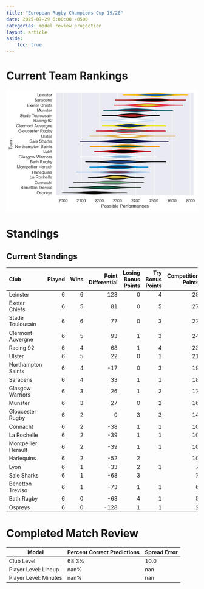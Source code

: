 ```yaml
---  
title: "European Rugby Champions Cup 19/20"  
date: 2025-07-29 6:00:00 -0500  
categories: model review projection  
layout: article  
aside:  
    toc: true  
---
```

# Current Team Rankings


![Club Rankings](plots/rankings_European_Rugby_Champions_Cup_1920.png)
# Standings

## Current Standings


| Club                |   Played |   Wins |   Point Differential |   Losing Bonus Points |   Try Bonus Points |   Competition Points |
|:--------------------|---------:|-------:|---------------------:|----------------------:|-------------------:|---------------------:|
| Leinster            |        6 |      6 |                  123 |                     0 |                  4 |                   28 |
| Exeter Chiefs       |        6 |      5 |                   81 |                     0 |                  5 |                   27 |
| Stade Toulousain    |        6 |      6 |                   77 |                     0 |                  3 |                   27 |
| Clermont Auvergne   |        6 |      5 |                   93 |                     1 |                  3 |                   24 |
| Racing 92           |        6 |      4 |                   68 |                     1 |                  4 |                   23 |
| Ulster              |        6 |      5 |                   22 |                     0 |                  1 |                   21 |
| Northampton Saints  |        6 |      4 |                  -17 |                     0 |                  3 |                   19 |
| Saracens            |        6 |      4 |                   33 |                     1 |                  1 |                   18 |
| Glasgow Warriors    |        6 |      3 |                   26 |                     1 |                  2 |                   17 |
| Munster             |        6 |      3 |                   27 |                     0 |                  2 |                   16 |
| Gloucester Rugby    |        6 |      2 |                    0 |                     3 |                  3 |                   14 |
| Connacht            |        6 |      2 |                  -38 |                     1 |                  1 |                   10 |
| La Rochelle         |        6 |      2 |                  -39 |                     1 |                  1 |                   10 |
| Montpellier Herault |        6 |      2 |                  -39 |                     1 |                  1 |                   10 |
| Harlequins          |        6 |      2 |                  -52 |                     2 |                    |                   10 |
| Lyon                |        6 |      1 |                  -33 |                     2 |                  1 |                    7 |
| Sale Sharks         |        6 |      1 |                  -68 |                     3 |                    |                    7 |
| Benetton Treviso    |        6 |      1 |                  -73 |                     1 |                  1 |                    6 |
| Bath Rugby          |        6 |      0 |                  -63 |                     4 |                  1 |                    5 |
| Ospreys             |        6 |      0 |                 -128 |                     1 |                  1 |                    2 |



# Completed Match Review


| Model | Percent Correct Predictions | Spread Error |
| ------ | ------ | ------ |
| Club Level | 68.3% | 10.0 |
| Player Level: Lineup | nan% | nan |
| Player Level: Minutes | nan% | nan |

